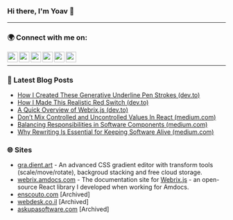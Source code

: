 ### Hi there, I'm Yoav 👋

---

### 🌍 Connect with me on:

<a href="https://yoavkadosh.medium.com/"><img height="24" src="https://cdn.jsdelivr.net/npm/simple-icons@v3/icons/medium.svg" align="left"></a>
<a href="https://codepen.io/ykadosh/"><img height="24" src="https://cdn.jsdelivr.net/npm/simple-icons@v3/icons/codepen.svg" align="left"></a>
<a href="https://www.linkedin.com/in/ykadosh/"><img height="24" src="https://cdn.jsdelivr.net/npm/simple-icons@v3/icons/linkedin.svg" align="left"></a>
<a href="https://dev.to/ykadosh"><img height="24" src="https://d2fltix0v2e0sb.cloudfront.net/dev-black.png" align="left"></a>
<a href="https://twitter.com/yoavikadosh"><img height="24" src="https://cdn.jsdelivr.net/npm/simple-icons@v3/icons/twitter.svg" align="left"></a>
<a href="https://stackoverflow.com/users/1096470/yoav-kadosh"><img height="24" src="https://cdn.jsdelivr.net/npm/simple-icons@v3/icons/stackoverflow.svg" align="left"></a>  

<br/>

---

### 📕 Latest Blog Posts

- [How I Created These Generative Underline Pen Strokes (dev.to)](https://dev.to/ykadosh/underline-pen-strokes-randomly-generated-53k7)
- [How I Made This Realistic Red Switch (dev.to)](https://dev.to/ykadosh/how-i-made-this-realistic-red-switch-pure-css-49g2)
- [A Quick Overview of Webrix.js (dev.to)](https://dev.to/ykadosh/webrix-js-building-blocks-for-interactive-react-apps-4m54)
- [Don’t Mix Controlled and Uncontrolled Values In React (medium.com)](https://betterprogramming.pub/dont-mix-controlled-uncontrolled-values-in-react-e7ab191d8dc4)
- [Balancing Responsibilities in Software Components (medium.com)](https://medium.com/swlh/balancing-responsibilities-in-software-components-b0be0e59b8b2)
- [Why Rewriting Is Essential for Keeping Software Alive (medium.com)](https://betterprogramming.pub/why-code-rewriting-is-essential-for-keeping-software-alive-81c7307e7f6)

### 🌐 Sites

- [gra.dient.art](https://gra.dient.art) - An advanced CSS gradient editor with transform tools (scale/move/rotate), backgroud stacking and free cloud storage.
- [webrix.amdocs.com](https://webrix.amdocs.com) - The documentation site for [Webrix.js](https://github.com/open-amdocs/webrix/) - an open-source React library I developed when working for Amdocs.
- [enscouto.com](https://web.archive.org/web/20200928112444/https://enscouto.com/) [Archived]
- [webdesk.co.il](https://web.archive.org/web/20200513171205/https://webdesk.co.il/) [Archived]
- [askupasoftware.com](https://web.archive.org/web/20200513100139/https://askupasoftware.com/) [Archived]
